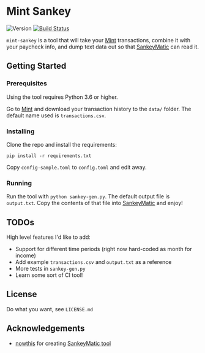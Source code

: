 # Mint Sankey

![Version](https://img.shields.io/badge/python-3.6-brightgreen.svg)
[![Build Status](https://travis-ci.org/bradysalz/mint-sankey.svg?branch=master)](https://travis-ci.org/bradysalz/mint-sankey)

`mint-sankey` is a tool that will take your [Mint](https://www.mint.com) transactions, combine it with your paycheck info, and dump text data out so that [SankeyMatic](http://sankeymatic.com) can read it.

## Getting Started

### Prerequisites

Using the tool requires Python 3.6 or higher.

Go to [Mint](https://www.mint.com) and download your transaction history to the `data/` folder. The default name used is `transactions.csv`.

### Installing

Clone the repo and install the requirements:

```
pip install -r requirements.txt
```
Copy `config-sample.toml` to `config.toml` and edit away.

### Running

Run the tool with `python sankey-gen.py`. The default output file is `output.txt`. Copy the contents of that file into [SankeyMatic](http://sankeymatic.com) and enjoy!

## TODOs

High level features I'd like to add:

* Support for different time periods (right now hard-coded as month for income)
* Add example `transactions.csv` and `output.txt` as a reference
* More tests in `sankey-gen.py`
* Learn some sort of CI tool!

## License

Do what you want, see `LICENSE.md`

## Acknowledgements

* [nowthis](https://github.com/nowthis) for creating [SankeyMatic tool](https://github.com/nowthis/sankeymatic)
